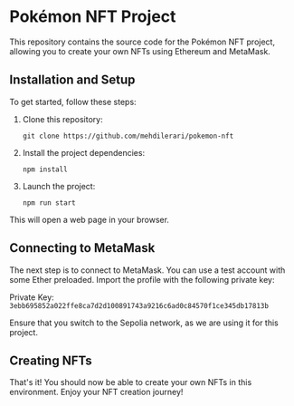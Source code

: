 # Pokémon NFT Project

This repository contains the source code for the Pokémon NFT project, allowing you to create your own NFTs using Ethereum and MetaMask.

## Installation and Setup

To get started, follow these steps:

1. Clone this repository:
   ```
   git clone https://github.com/mehdilerari/pokemon-nft
   ```

2. Install the project dependencies:
   ```
   npm install
   ```

3. Launch the project:
   ```
   npm run start
   ```

This will open a web page in your browser.

## Connecting to MetaMask

The next step is to connect to MetaMask. You can use a test account with some Ether preloaded. Import the profile with the following private key:

Private Key: `3ebb695852a022ffe8ca7d2d100891743a9216c6ad0c84570f1ce345db17813b`

Ensure that you switch to the Sepolia network, as we are using it for this project.

## Creating NFTs

That's it! You should now be able to create your own NFTs in this environment. Enjoy your NFT creation journey!
